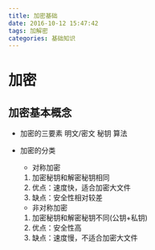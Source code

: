 ```yaml
---
title: 加密基础
date: 2016-10-12 15:47:42
tags: 加解密
categories: 基础知识
---
```


# 加密

## 加密基本概念
-  加密的三要素 
	明文/密文     秘钥    算法

- 加密的分类
	- 对称加密
	1. 加密秘钥和解密秘钥相同
	2. 优点：速度快，适合加密大文件
	3. 缺点：安全性相对较差

	- 非对称加密
	1. 加密秘钥和解密秘钥不同(公钥+私钥)
	2. 优点：安全性高
	3. 缺点：速度慢，不适合加密大文件